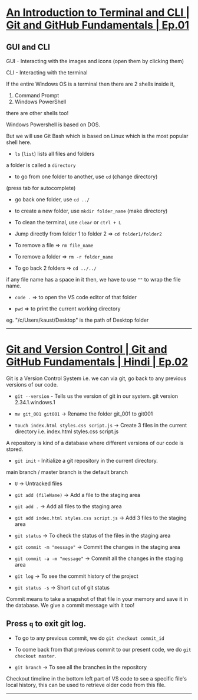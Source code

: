 # [An Introduction to Terminal and CLI | Git and GitHub Fundamentals | Ep.01](https://www.youtube.com/watch?v=3WQu7iWHAhI&list=PLfEr2kn3s-brBO7d9irTRvClcjiNhzczH)

## GUI and CLI

GUI - Interacting with the images and icons (open them by clicking them)

CLI - Interacting with the terminal

If the entire Windows OS is a terminal then there are 2 shells inside it, 
1. Command Prompt
2. Windows PowerShell

there are other shells too!

Windows Powershell is based on DOS.

But we will use Git Bash which is based on Linux which is the most popular shell here.

- `ls` (`list`) lists all files and folders

a folder is called a `directory`

- to go from one folder to another, use `cd` (change directory)

(press tab for autocomplete)

- go back one folder, use `cd ../`

- to create a new folder, use `mkdir folder_name` (make directory)

- To clean the terminal, use `clear` or `ctrl + L`

- Jump directly from folder 1 to folder 2 => `cd folder1/folder2`

- To remove a file => `rm file_name`

- To remove a folder => `rm -r folder_name`

- To go back 2 folders => `cd ../../`

if any file name has a space in it then, we have to use `""` to wrap the file name.

- `code .` => to open the VS code editor of that folder

- `pwd` => to print the current working directory

eg. "/c/Users/kaust/Desktop" is the path of Desktop folder

---

# [Git and Version Control | Git and GitHub Fundamentals | Hindi | Ep.02](https://www.youtube.com/watch?v=LdeNFQMI42o&list=PLfEr2kn3s-brBO7d9irTRvClcjiNhzczH&index=4)

Git is a Version Control System i.e. we can via git, go back to any previous versions of our code. 

- `git --version` - Tells us the version of git in our system.
git version 2.34.1.windows.1

- `mv git_001 git001` -> Rename the folder git_001 to git001

- `touch index.html styles.css script.js` -> Create 3 files in the current directory i.e. index.html styles.css script.js

A repository is kind of a database where different versions of our code is stored.

- `git init` - Initialize a git repository in the current directory.

main branch / master branch is the default branch

- `U` -> Untracked files

- `git add (fileName)` -> Add a file to the staging area

- `git add .` -> Add all files to the staging area

- `git add index.html styles.css script.js` -> Add 3 files to the staging area

- `git status` -> To check the status of the files in the staging area

- `git commit -m "message"` -> Commit the changes in the staging area

- `git commit -a -m "message"` -> Commit all the changes in the staging area

- `git log` -> To see the commit history of the project

- `git status -s` -> Short cut of git status

Commit means to take a snapshot of that file in your memory and save it in the database. We give a commit message with it too!

## Press `q` to exit git log.

- To go to any previous commit, we do `git checkout commit_id`

- To come back from that previous commit to our present code, we do `git checkout master`.

- `git branch` -> To see all the branches in the repository

Checkout timeline in the bottom left part of VS code to see a specific file's local history, this can be used to retrieve older code from this file.

---

